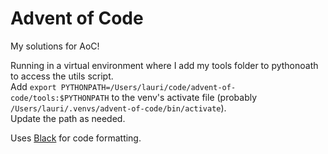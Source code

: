 # Advent of Code

My solutions for AoC!

Running in a virtual environment where I add my tools folder to pythonoath to access the utils script.\
Add `export PYTHONPATH=/Users/lauri/code/advent-of-code/tools:$PYTHONPATH` to the venv's activate file (probably `/Users/lauri/.venvs/advent-of-code/bin/activate`).\
Update the path as needed.

Uses [Black](https://github.com/psf/black) for code formatting.
